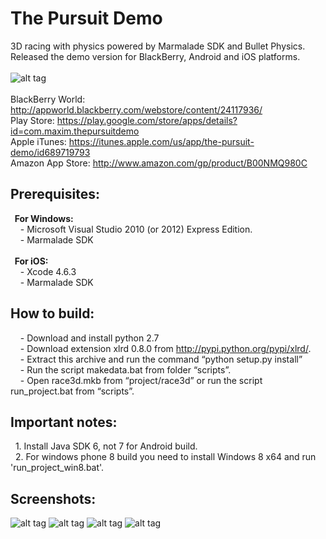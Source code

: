 The Pursuit Demo
================================

3D racing with physics powered by Marmalade SDK and Bullet Physics.<br>
Released the demo version for BlackBerry, Android and iOS platforms.
<br><br>
![alt tag](https://raw.github.com/maximbilan/cpp_marmalade_sdk_the_pursuit_3d/master/data/img/screen1.png)
<br><br>
BlackBerry World: http://appworld.blackberry.com/webstore/content/24117936/ <br>
Play Store: https://play.google.com/store/apps/details?id=com.maxim.thepursuitdemo <br>
Apple iTunes: https://itunes.apple.com/us/app/the-pursuit-demo/id689719793 <br>
Amazon App Store: http://www.amazon.com/gp/product/B00NMQ980C <br>
## Prerequisites:
<b>&nbsp;&nbsp;For Windows:</b> <br>
&nbsp;&nbsp;&nbsp;&nbsp;- Microsoft Visual Studio 2010 (or 2012) Express Edition. <br>
&nbsp;&nbsp;&nbsp;&nbsp;- Marmalade SDK<br><br>
<b>&nbsp;&nbsp;For iOS:</b><br>
&nbsp;&nbsp;&nbsp;&nbsp;- Xcode 4.6.3<br>
&nbsp;&nbsp;&nbsp;&nbsp;- Marmalade SDK
## How to build:
&nbsp;&nbsp;&nbsp;&nbsp;- Download and install python 2.7 <br>
&nbsp;&nbsp;&nbsp;&nbsp;- Download extension xlrd 0.8.0 from http://pypi.python.org/pypi/xlrd/. <br>
&nbsp;&nbsp;&nbsp;&nbsp;- Extract this archive and run the command “python setup.py install” <br>
&nbsp;&nbsp;&nbsp;&nbsp;- Run the script makedata.bat from folder “scripts”. <br>
&nbsp;&nbsp;&nbsp;&nbsp;- Open race3d.mkb from “project/race3d” or run the script run_project.bat from “scripts”.
## Important notes:
&nbsp;&nbsp;1. Install Java SDK 6, not 7 for Android build. <br>
&nbsp;&nbsp;2. For windows phone 8 build you need to install Windows 8 x64 and run 'run_project_win8.bat'. <br>
## Screenshots:
![alt tag](https://raw.github.com/maximbilan/cpp_marmalade_sdk_the_pursuit_3d/master/data/img/screen2.png)
![alt tag](https://raw.github.com/maximbilan/cpp_marmalade_sdk_the_pursuit_3d/master/data/img/screen3.png)
![alt tag](https://raw.github.com/maximbilan/cpp_marmalade_sdk_the_pursuit_3d/master/data/img/screen4.png)
![alt tag](https://raw.github.com/maximbilan/cpp_marmalade_sdk_the_pursuit_3d/master/data/img/screen5.png)
